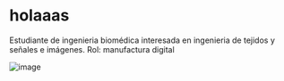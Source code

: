 # holaaas
<p
ABIGAIL ALCAZAR
<p 
  
Estudiante de ingenieria biomédica interesada en ingenieria de tejidos y señales e imágenes.
Rol: manufactura digital

![image](https://github.com/user-attachments/assets/26ca728b-e42a-48e0-b2c0-18121311c434)
